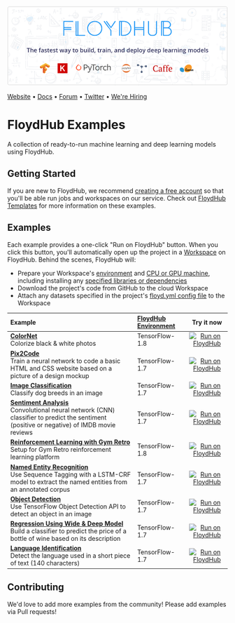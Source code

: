 ![FloydHub Logo](https://github.com/floydhub/static/blob/master/Group.png)

[Website](https://www.floydhub.com) • [Docs](https://docs.floydhub.com) • [Forum](https://forum.floydhub.com) • [Twitter](https://twitter.com/floydhub_) • [We're Hiring](https://angel.co/floydhub)

# FloydHub Examples

A collection of ready-to-run machine learning and deep learning models using FloydHub.

## Getting Started

If you are new to FloydHub, we recommend [creating a free account](https://www.floydhub.com) so that you'll be able run jobs and workspaces on our service. Check out [FloydHub Templates](https://www.floydhub.com/explore/templates) for more information on these examples.

## Examples

Each example provides a one-click "Run on FloydHub" button. When you click this button, you'll automatically open up the project in a [Workspace](https://docs.floydhub.com/guides/workspace/) on FloydHub. Behind the scenes, FloydHub will:

* Prepare your Workspace's [environment](https://docs.floydhub.com/guides/environments/) and [CPU or GPU machine](https://docs.floydhub.com/guides/basics/using_gpu/), including installing any [specified libraries or dependencies](https://docs.floydhub.com/guides/jobs/installing_dependencies/)
* Download the project's code from GitHub to the cloud Workspace
* Attach any datasets specified in the project's [floyd.yml config file](https://docs.floydhub.com/floyd_config/) to the Workspace

| Example | [FloydHub Environment](https://docs.floydhub.com/guides/environments/) | Try it now |
|:------ | :------ | :------: |
| [**ColorNet**](https://github.com/floydhub/colornet-template) <br/> Colorize black & white photos  | TensorFlow-1.8 | [![Run on FloydHub](https://static.floydhub.com/button/button-small.svg)](https://floydhub.com/run?template=https://github.com/floydhub/colornet-template) |
| [**Pix2Code**](https://github.com/floydhub/pix2code-template) <br/> Train a neural network to code a basic HTML and CSS website based on a picture of a design mockup | TensorFlow-1.7 | [![Run on FloydHub](https://static.floydhub.com/button/button-small.svg)](https://floydhub.com/run?template=https://github.com/floydhub/pix2code-template) |
| [**Image Classification**](https://github.com/floydhub/image-classification-template) <br/> Classify dog breeds in an image | TensorFlow-1.7 | [![Run on FloydHub](https://static.floydhub.com/button/button-small.svg)](https://floydhub.com/run?template=https://github.com/floydhub/image-classification-template) |
| [**Sentiment Analysis**](https://github.com/floydhub/sentiment-analysis-template) <br/> Convolutional neural network (CNN) classifier to predict the sentiment (positive or negative) of IMDB movie reviews | TensorFlow-1.7 | [![Run on FloydHub](https://static.floydhub.com/button/button-small.svg)](https://floydhub.com/run?template=https://github.com/floydhub/sentiment-analysis-template) |
| [**Reinforcement Learning with Gym Retro**](https://github.com/floydhub/gym-retro-template) <br/> Setup for Gym Retro reinforcement learning platform | TensorFlow-1.8 | [![Run on FloydHub](https://static.floydhub.com/button/button-small.svg)](https://floydhub.com/run?template=https://github.com/floydhub/gym-retro-template) |
| [**Named Entity Recognition**](https://github.com/floydhub/named-entity-recognition-template) <br/> Use Sequence Tagging with a LSTM-CRF model to extract the named entities from an annotated corpus | TensorFlow-1.7 | [![Run on FloydHub](https://static.floydhub.com/button/button-small.svg)](https://floydhub.com/run?template=https://github.com/floydhub/named-entity-recognition-template) |
| [**Object Detection**](https://github.com/floydhub/object-detection-template) <br/> Use TensorFlow Object Detection API to detect an object in an image | TensorFlow-1.7 | [![Run on FloydHub](https://static.floydhub.com/button/button-small.svg)](https://floydhub.com/run?template=https://github.com/floydhub/object-detection-template) |
| [**Regression Using Wide & Deep Model**](https://github.com/floydhub/regression-template) <br/> Build a classifier to predict the price of a bottle of wine based on its description | TensorFlow-1.7 | [![Run on FloydHub](https://static.floydhub.com/button/button-small.svg)](https://floydhub.com/run?template=https://github.com/floydhub/regression-template) |
| [**Language Identification**](https://github.com/floydhub/language-identification-template) <br/> Detect the language used in a short piece of text (140 characters) | TensorFlow-1.7 | [![Run on FloydHub](https://static.floydhub.com/button/button-small.svg)](https://floydhub.com/run?template=https://github.com/floydhub/language-identification-template) |

## Contributing

We'd love to add more examples from the community! Please add examples via Pull requests!
